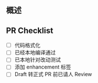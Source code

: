 ## 概述


## PR Checklist
 - [ ] 代码格式化 
 - [ ] 已经本地编译通过
 - [ ] 已本地针对改动测试
 - [ ] 添加 enhancement 标签
 - [ ] Draft 转正式 PR 前已请人 Review